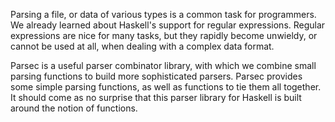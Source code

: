 Parsing a file, or data of various types is a common task for programmers. We
already learned about Haskell's support for regular expressions. Regular
expressions are nice for many tasks, but they rapidly become unwieldy, or
cannot be used at all, when dealing with a complex data format.

Parsec is a useful parser combinator library, with which we combine small
parsing functions to build more sophisticated parsers. Parsec provides some
simple parsing functions, as well as functions to tie them all together. It
should come as no surprise that this parser library for Haskell is built around
the notion of functions.

